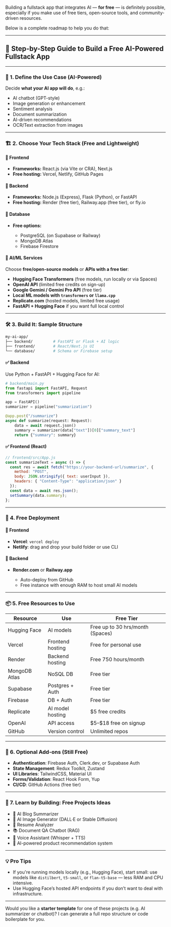 Building a fullstack app that integrates AI — **for free** — is definitely possible, especially if you make use of free tiers, open-source tools, and community-driven resources. 


Below is a complete roadmap to help you do that:

---

## 🚧 Step-by-Step Guide to Build a Free AI-Powered Fullstack App

---

### 🧠 1. **Define the Use Case (AI-Powered)**

Decide **what your AI app will do**, e.g.:

* AI chatbot (GPT-style)
* Image generation or enhancement
* Sentiment analysis
* Document summarization
* AI-driven recommendations
* OCR/Text extraction from images

---

### 🏗️ 2. **Choose Your Tech Stack (Free and Lightweight)**

#### 🔹 Frontend

* **Frameworks:** React.js (via Vite or CRA), Next.js
* **Free hosting:** Vercel, Netlify, GitHub Pages

#### 🔹 Backend

* **Frameworks:** Node.js (Express), Flask (Python), or FastAPI
* **Free hosting:** Render (free tier), Railway.app (free tier), or fly.io

#### 🔹 Database

* **Free options:**

  * PostgreSQL (on Supabase or Railway)
  * MongoDB Atlas
  * Firebase Firestore

#### 🔹 AI/ML Services

Choose **free/open-source models** or **APIs with a free tier**:

* **Hugging Face Transformers** (free models, run locally or via Spaces)
* **OpenAI API** (limited free credits on sign-up)
* **Google Gemini / Gemini Pro API** (free tier)
* **Local ML models with `transformers` or `llama.cpp`**
* **Replicate.com** (hosted models, limited free usage)
* **FastAPI + Hugging Face** if you want full local control

---

### 🛠️ 3. **Build It: Sample Structure**

```bash
my-ai-app/
├── backend/         # FastAPI or Flask + AI logic
├── frontend/        # React/Next.js UI
└── database/        # Schema or Firebase setup
```

#### ✅ Backend

Use Python + FastAPI + Hugging Face for AI:

```python
# backend/main.py
from fastapi import FastAPI, Request
from transformers import pipeline

app = FastAPI()
summarizer = pipeline("summarization")

@app.post("/summarize")
async def summarize(request: Request):
    data = await request.json()
    summary = summarizer(data["text"])[0]["summary_text"]
    return {"summary": summary}
```

#### ✅ Frontend (React)

```js
// frontend/src/App.js
const summarizeText = async () => {
  const res = await fetch("https://your-backend-url/summarize", {
    method: "POST",
    body: JSON.stringify({ text: userInput }),
    headers: { "Content-Type": "application/json" }
  });
  const data = await res.json();
  setSummary(data.summary);
};
```

---

### 🚀 4. **Free Deployment**

#### 🔹 Frontend

* **Vercel**: `vercel deploy`
* **Netlify**: drag and drop your build folder or use CLI

#### 🔹 Backend

* **Render.com** or **Railway.app**

  * Auto-deploy from GitHub
  * Free instance with enough RAM to host small AI models

---

### 📦 5. **Free Resources to Use**

| Resource      | Use              | Free Tier                        |
| ------------- | ---------------- | -------------------------------- |
| Hugging Face  | AI models        | Free up to 30 hrs/month (Spaces) |
| Vercel        | Frontend hosting | Free for personal use            |
| Render        | Backend hosting  | Free 750 hours/month             |
| MongoDB Atlas | NoSQL DB         | Free tier                        |
| Supabase      | Postgres + Auth  | Free tier                        |
| Firebase      | DB + Auth        | Free tier                        |
| Replicate     | AI model hosting | \$5 free credits                 |
| OpenAI        | API access       | \$5–\$18 free on signup          |
| GitHub        | Version control  | Unlimited repos                  |

---

### 🧪 6. **Optional Add-ons (Still Free)**

* **Authentication**: Firebase Auth, Clerk.dev, or Supabase Auth
* **State Management**: Redux Toolkit, Zustand
* **UI Libraries**: TailwindCSS, Material UI
* **Forms/Validation**: React Hook Form, Yup
* **CI/CD**: GitHub Actions (free tier)

---

### 📘 7. **Learn by Building: Free Projects Ideas**

* 📝 AI Blog Summarizer
* 🎨 AI Image Generator (DALL·E or Stable Diffusion)
* 📄 Resume Analyzer
* 📚 Document QA Chatbot (RAG)
* 🤖 Voice Assistant (Whisper + TTS)
* 🛒 AI-powered product recommendation system

---

### 💡 Pro Tips

* If you're running models locally (e.g., Hugging Face), start small: use models like `distilbert`, `t5-small`, or `flan-t5-base` — less RAM and CPU intensive.
* Use Hugging Face’s hosted API endpoints if you don’t want to deal with infrastructure.

---

Would you like a **starter template** for one of these projects (e.g. AI summarizer or chatbot)? I can generate a full repo structure or code boilerplate for you.
